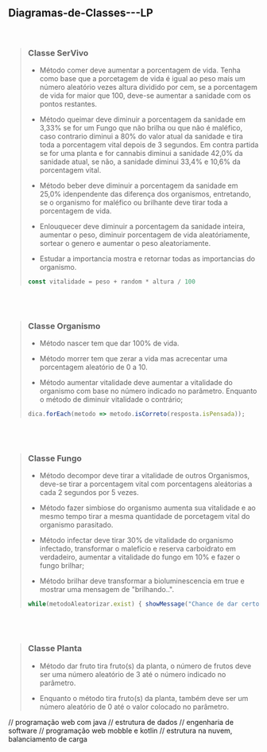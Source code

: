 ## Diagramas-de-Classes---LP

<br>

> ### Classe SerVivo
>   - Método comer deve aumentar a porcentagem de vida. Tenha como base que a porcetagem de vida é igual ao peso mais um número aleatório vezes altura dividido por cem, se a porcentagem de vida for maior que 100, deve-se aumentar a sanidade com os pontos restantes.
>     
>   - Método queimar deve diminuir a porcentagem da sanidade em 3,33% se for um Fungo que não brilha ou que não é maléfico, caso contrario diminui a 80% do valor atual da sanidade e tira toda a porcentagem vital depois de 3 segundos. Em contra partida se for uma planta e for cannabis diminui a sanidade 42,0% da sanidade atual, se não, a sanidade diminui 33,4% e 10,6% da porcentagem vital.
>
>   - Método beber deve diminuir a porcentagem da sanidade em 25,0% idenpendente das diferença dos organismos, entretando, se o organismo for maléfico ou brilhante deve tirar toda a porcentagem de vida.
>
>   - Enlouquecer deve diminuir a porcentagem da sanidade inteira, aumentar o peso, diminuir porcentagem de vida aleatóriamente, sortear o genero e aumentar o peso aleatoriamente.
>
>   - Estudar a importancia mostra e retornar todas as importancias do organismo.
>   ``` javascript
>   const vitalidade = peso + random * altura / 100
>   ``` 

<br> <br>

> ### Classe Organismo
>   - Método nascer tem que dar 100% de vida.
>  
>   - Método morrer tem que zerar a vida mas acrecentar uma porcentagem aleatório de 0 a 10.
>
>   - Método aumentar vitalidade deve aumentar a vitalidade do organismo com base no número indicado no parâmetro. Enquanto o método de diminuir vitalidade o contrário;
>   ``` javascript
>   dica.forEach(metodo => metodo.isCorreto(resposta.isPensada));
>   ``` 

<br> <br>

> ### Classe Fungo
>   - Método decompor deve tirar a vitalidade de outros Organismos, deve-se tirar a porcentagem vital com porcentagens aleátorias a cada 2 segundos por 5 vezes.
>  
>   - Método fazer simbiose do organismo aumenta sua vitalidade e ao mesmo tempo tirar a mesma quantidade de porcetagem vital do organismo parasitado.
>
>   - Método infectar deve tirar 30% de vitalidade do organismo infectado, transformar o maleficio e reserva carboidrato em verdadeiro, aumentar a vitalidade do fungo em 10% e fazer o fungo brilhar;
>
>   - Método brilhar deve transformar a bioluminescencia em true e mostrar uma mensagem de "brilhando..".
>   ``` javascript
>   while(metodoAleatorizar.exist) { showMessage("Chance de dar certo:: {100%}") }
>   ```

<br> <br>

> ### Classe Planta
>   - Método dar fruto tira fruto(s) da planta, o número de frutos deve ser uma número aleatório de 3 até o número indicado no parâmetro.
>  
>   - Enquanto o método tira fruto(s) da planta, também deve ser um número aleatório de 0 até o valor colocado no parâmetro.

// programação web com java
// estrutura de dados
// engenharia de software
// programação web mobble e kotlin
// estrutura na nuvem, balanciamento de carga

